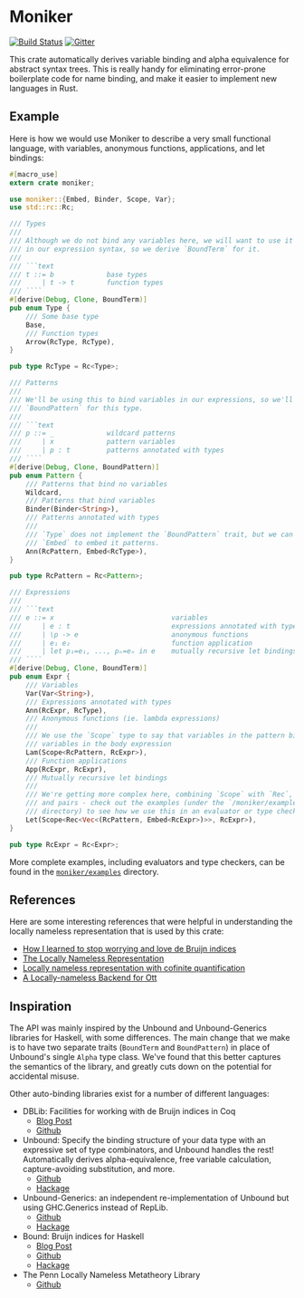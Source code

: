 # Moniker

[![Build Status][travis-badge]][travis-url]
[![Gitter][gitter-badge]][gitter-lobby]

[travis-badge]: https://travis-ci.org/brendanzab/moniker.svg?branch=master
[travis-url]: https://travis-ci.org/brendanzab/moniker
[gitter-badge]: https://badges.gitter.im/moniker-rs/moniker.svg
[gitter-lobby]: https://gitter.im/moniker-rs/Lobby

This crate automatically derives variable binding and alpha equivalence for
abstract syntax trees. This is really handy for eliminating error-prone
boilerplate code for name binding, and make it easier to implement new languages
in Rust.

## Example

Here is how we would use Moniker to describe a very small functional language,
with variables, anonymous functions, applications, and let bindings:

```rust
#[macro_use]
extern crate moniker;

use moniker::{Embed, Binder, Scope, Var};
use std::rc::Rc;

/// Types
///
/// Although we do not bind any variables here, we will want to use it later on
/// in our expression syntax, so we derive `BoundTerm` for it.
///
/// ```text
/// t ::= b             base types
///     | t -> t        function types
/// ````
#[derive(Debug, Clone, BoundTerm)]
pub enum Type {
    /// Some base type
    Base,
    /// Function types
    Arrow(RcType, RcType),
}

pub type RcType = Rc<Type>;

/// Patterns
///
/// We'll be using this to bind variables in our expressions, so we'll derive
/// `BoundPattern` for this type.
///
/// ```text
/// p ::= _             wildcard patterns
///     | x             pattern variables
///     | p : t         patterns annotated with types
/// ````
#[derive(Debug, Clone, BoundPattern)]
pub enum Pattern {
    /// Patterns that bind no variables
    Wildcard,
    /// Patterns that bind variables
    Binder(Binder<String>),
    /// Patterns annotated with types
    ///
    /// `Type` does not implement the `BoundPattern` trait, but we can use
    /// `Embed` to embed it patterns.
    Ann(RcPattern, Embed<RcType>),
}

pub type RcPattern = Rc<Pattern>;

/// Expressions
///
/// ```text
/// e ::= x                             variables
///     | e : t                         expressions annotated with types
///     | \p -> e                       anonymous functions
///     | e₁ e₂                         function application
///     | let p₁=e₁, ..., pₙ=eₙ in e    mutually recursive let bindings
/// ````
#[derive(Debug, Clone, BoundTerm)]
pub enum Expr {
    /// Variables
    Var(Var<String>),
    /// Expressions annotated with types
    Ann(RcExpr, RcType),
    /// Anonymous functions (ie. lambda expressions)
    ///
    /// We use the `Scope` type to say that variables in the pattern bind
    /// variables in the body expression
    Lam(Scope<RcPattern, RcExpr>),
    /// Function applications
    App(RcExpr, RcExpr),
    /// Mutually recursive let bindings
    ///
    /// We're getting more complex here, combining `Scope` with `Rec`, `Vec`,
    /// and pairs - check out the examples (under the `/moniker/examples`
    /// directory) to see how we use this in an evaluator or type checker.
    Let(Scope<Rec<Vec<(RcPattern, Embed<RcExpr>)>>, RcExpr>),
}

pub type RcExpr = Rc<Expr>;
```

More complete examples, including evaluators and type checkers, can be found in
the [`moniker/examples`](/moniker/examples) directory.

## References

Here are some interesting references that were helpful in understanding the
locally nameless representation that is used by this crate:

- [How I learned to stop worrying and love de Bruijn indices](http://disciple-devel.blogspot.com.au/2011/08/how-i-learned-to-stop-worrying-and-love.html)
- [The Locally Nameless Representation](https://www.chargueraud.org/research/2009/ln/main.pdf)
- [Locally nameless representation with cofinite quantification](http://www.chargueraud.org/softs/ln/)
- [A Locally-nameless Backend for Ott](http://www.di.ens.fr/~zappa/projects/ln_ott/)

## Inspiration

The API was mainly inspired by the Unbound and Unbound-Generics libraries for
Haskell, with some differences. The main change that we make is to have two
separate traits (`BoundTerm` and `BoundPattern`) in place of Unbound's single
`Alpha` type class. We've found that this better captures the semantics of the
library, and greatly cuts down on the potential for accidental misuse.

Other auto-binding libraries exist for a number of different languages:

- DBLib: Facilities for working with de Bruijn indices in Coq
    - [Blog Post](http://gallium.inria.fr/blog/announcing-dblib/)
    - [Github](https://github.com/coq-contribs/dblib)
- Unbound: Specify the binding structure of your data type with an
  expressive set of type combinators, and Unbound handles the rest!
  Automatically derives alpha-equivalence, free variable calculation,
  capture-avoiding substitution, and more.
    - [Github](https://github.com/sweirich/replib)
    - [Hackage](https://hackage.haskell.org/package/unbound)
- Unbound-Generics: an independent re-implementation of Unbound but using
  GHC.Generics instead of RepLib.
    - [Github](http://github.com/lambdageek/unbound-generics)
    - [Hackage](https://hackage.haskell.org/package/unbound-generics)
- Bound: Bruijn indices for Haskell
    - [Blog Post](https://www.schoolofhaskell.com/user/edwardk/bound)
    - [Github](https://github.com/ekmett/bound/)
    - [Hackage](https://hackage.haskell.org/package/bound)
- The Penn Locally Nameless Metatheory Library
    - [Github](https://github.com/plclub/metalib)
